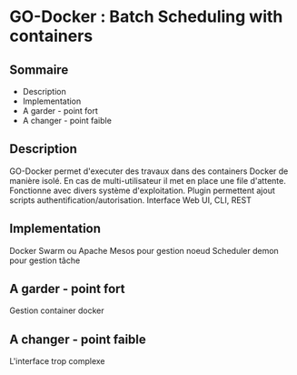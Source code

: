 # GO-Docker : Batch Scheduling with containers

## Sommaire
* Description
* Implementation
* A garder - point fort
* A changer - point faible

## Description
GO-Docker permet d'executer des travaux dans des containers Docker de manière isolé. 
En cas de multi-utilisateur il met en place une file d'attente.
Fonctionne avec divers système d'exploitation.
Plugin permettent ajout scripts authentification/autorisation.
Interface Web UI, CLI, REST

## Implementation
Docker Swarm ou Apache Mesos pour gestion noeud
Scheduler demon pour gestion tâche

## A garder - point fort
Gestion container docker

## A changer - point faible
L'interface trop complexe
